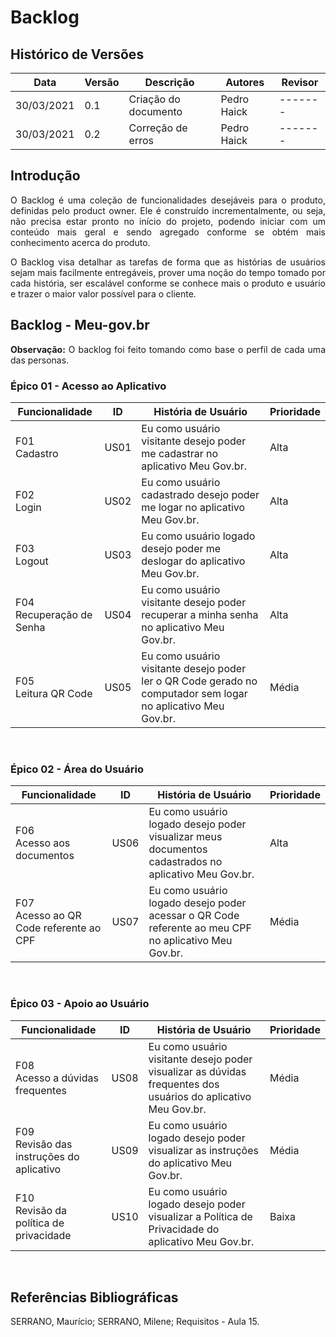 # Backlog

## Histórico de Versões

| Data       | Versão | Descrição                                           | Autores                   | Revisor |
| ---------- | ------ | --------------------------------------------------- | ------------------------- | ------- |
| 30/03/2021 | 0.1    | Criação do documento                                | Pedro Haick               | ------- |
| 30/03/2021 | 0.2    | Correção de erros                                   | Pedro Haick               | ------- |

## Introdução

<p align="justify">O Backlog é uma coleção de funcionalidades desejáveis para o produto, definidas pelo product owner. Ele é construído incrementalmente, ou seja, não precisa estar pronto no início do projeto, podendo iniciar com um conteúdo mais geral e sendo agregado conforme se obtém mais conhecimento acerca do produto.</p>
<p align="justify">O Backlog visa detalhar as tarefas de forma que as histórias de usuários sejam mais facilmente entregáveis, prover uma noção do tempo tomado por cada história, ser escalável conforme se conhece mais o produto e usuário e trazer o maior valor possível para o cliente.</p>

## Backlog - Meu-gov<span>.</span>br

<p align="justify"><strong>Observação:</strong> O backlog foi feito tomando como base o perfil de cada uma das personas.</p>

### Épico 01 - Acesso ao Aplicativo

| Funcionalidade | ID | História de Usuário | Prioridade |
| -------------- | -- | ------------------- | ---------- |
| F01 <br> Cadastro| US01  | Eu como usuário visitante desejo poder me cadastrar no aplicativo Meu Gov<span>.</span>br. | Alta |
| F02 <br> Login | US02 | Eu como usuário cadastrado desejo poder me logar no aplicativo Meu Gov<span>.</span>br. | Alta |
| F03 <br> Logout | US03 | Eu como usuário logado desejo poder me deslogar do aplicativo Meu Gov<span>.</span>br. | Alta |
| F04 <br> Recuperação de Senha | US04 | Eu como usuário visitante desejo poder recuperar a minha senha no aplicativo Meu Gov<span>.</span>br. | Alta |
| F05 <br> Leitura QR Code | US05 | Eu como usuário visitante desejo poder ler o QR Code gerado no computador sem logar no aplicativo Meu Gov<span>.</span>br. | Média |

<br>

### Épico 02 - Área do Usuário
| Funcionalidade | ID | História de Usuário | Prioridade |
| -------------- | -- | ------------------- | ---------- |
| F06 <br> Acesso aos documentos | US06  | Eu como usuário logado desejo poder visualizar meus documentos cadastrados no aplicativo Meu Gov<span>.</span>br. | Alta |
| F07 <br> Acesso ao QR Code referente ao CPF | US07 | Eu como usuário logado desejo poder acessar o QR Code referente ao meu CPF no aplicativo Meu Gov<span>.</span>br. | Média |

<br>

### Épico 03 - Apoio ao Usuário
| Funcionalidade | ID | História de Usuário | Prioridade |
| -------------- | -- | ------------------- | ---------- |
| F08 <br> Acesso a dúvidas frequentes | US08  | Eu como usuário visitante desejo poder visualizar as dúvidas frequentes dos usuários do aplicativo Meu Gov<span>.</span>br. | Média |
| F09 <br> Revisão das instruções do aplicativo | US09 | Eu como usuário logado desejo poder visualizar as instruções do aplicativo Meu Gov<span>.</span>br. | Média |
| F10 <br> Revisão da política de privacidade | US10 | Eu como usuário logado desejo poder visualizar a Política de Privacidade do aplicativo Meu Gov<span>.</span>br. | Baixa |

<br>

## Referências Bibliográficas
<p align="justify">SERRANO, Maurício; SERRANO, Milene; Requisitos - Aula 15.</p>